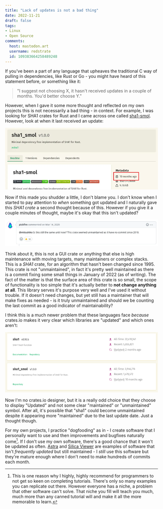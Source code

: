 ```yaml
---
title: "Lack of updates is not a bad thing"
date: 2022-11-21
draft: false
tags:
- Linux
- Open Source
comments:
  host: mastodon.art
  username: redstrate
  id: 109383664258489248
---
```


If you've been a part of any language that upheaves the traditional C way of pulling in dependencies,
like Rust or Go - you might have heard of this statement before, or something like it:
<!--more-->

> "I suggest not choosing X, it hasn't received updates in a couple of months. You'd better choose Y."

However, when I gave it some more thought and reflected on my own projects this is not necessarily a bad
thing - in context. For example, I was looking for SHA1 crates for Rust and I came across one called
[sha1-smol](https://github.com/mitsuhiko/sha1-smol). However, look at when it last received an update:

![Screenshot of the sha1_smol crates.io page, showing it was updated 10 months ago.](screenshot1.webp)

Now if this made you shudder a little, I don't blame you. I don't know when I started to pay attention to
_when_ something got updated and I naturally gave this _SHA1 crate_ a second thought because of this. However
if you give it a couple minutes of thought, maybe it's okay that this isn't updated?

![Relevant GitHub issue comment: _"This crate seems unmaintained as it have no commit since 2018."_ For context, this comment as shown above was about concerns in the API design for this crate. Yes really, in a SHA1 library.](screenshot2.webp)

Think about it, this is not a GUI crate or anything that else is high maintenance with moving targets,
many maintainers or complex stacks. This is a _SHA1_ crate, for an algorithm that hasn't been changed since
1995. This crate is
not "unmaintained", in fact it's pretty well maintained as there is a commit fixing some small things in
January of 2022 (as of writing). The fact of the matter is that the surface area of this crate is so small,
the scope of functionality is too simple that it's actually better to **not change anything at all**. This
library serves it's purpose very well and I've used it without trouble. If it doesn't need changes, but yet
still has a maintainer that will make fixes as needed - is it truly unmaintained and should we be counting the
last commit as a good indicator of maintainability?

I think this is a much newer problem that these languages face _because_ crates.io makes it very clear which libraries are "updated" and which
ones aren't:

![Crates.io displaying a list of crates named "sha1"](screenshot3.webp)

Now I'm no crates.io designer, but it is a really odd choice that they choose to display "Updated" and not some
clear "maintained" or "unmaintained" symbol. After all, it's possible that "sha1" could become unmaintained despite
it appearing more "maintained" due to the last update date. Just a thought though.

For my own projects, I practice "dogfooding" as in - I create software that I personally want to use and then
improvements and bugfixes naturally come[^1]. If I don't use my own software, there's a good chance that it won't
be updated as often. [Astra](/software/astra) and [Silica Viewer](/software/silica-viewer) are examples of software that isn't _frequently updated_ but still maintained - I _still_ use this software but they're mature enough where I don't need to make
hundreds of commits each month.

[^1]: This is one reason why I highly, highly recommend for programmers to not get so keen on completing tutorials.
There's only so many examples you can replicate out there. However everyone has a niche, a problem that other software
can't solve. That niche you fill will teach you much, much more than any canned tutorial will and make it all the
more memorable to learn.

